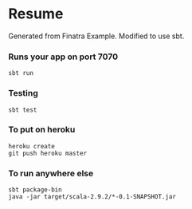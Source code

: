 # Resume

Generated from Finatra Example. Modified to use sbt.

### Runs your app on port 7070

    sbt run

### Testing

    sbt test

### To put on heroku

    heroku create
    git push heroku master

### To run anywhere else

    sbt package-bin
    java -jar target/scala-2.9.2/*-0.1-SNAPSHOT.jar
